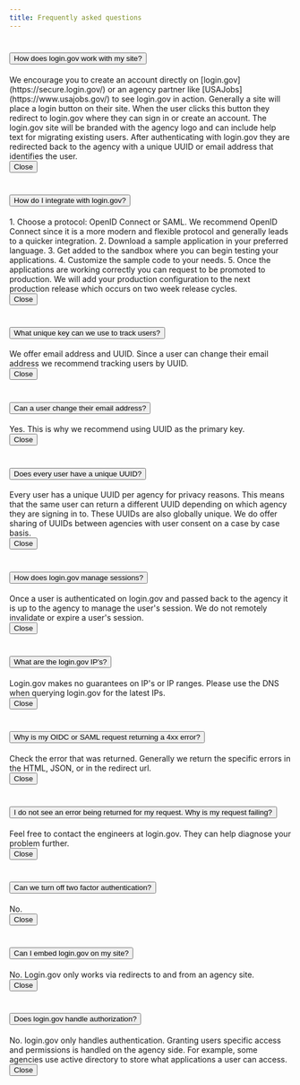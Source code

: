 ```yaml
---
title: Frequently asked questions
---
```


<div class="usa-accordion usa-accordion-bordered" aria-multiselectable="true">

<h1 class="usa-accordion-heading">
<button class="usa-accordion-button" aria-controls="flow">
How does login.gov work with my site?
</button>
</h1>
<div id="flow" class="usa-accordion-container">
<div class="usa-accordion-content" markdown="1">
We encourage you to create an account directly on [login.gov](https://secure.login.gov/) or an agency partner like
[USAJobs](https://www.usajobs.gov/) to see login.gov in action.
Generally a site will place a login button on their site.  When the user clicks this button they redirect to login.gov
where they can sign in or create an account.  The login.gov site will be branded with the agency logo and can
include help text for migrating existing users.
After authenticating with login.gov they are redirected back to the agency with a unique UUID or email address that
identifies the user.
</div>
<button class="usa-accordion-close-button">Close</button>
</div>


<h1 class="usa-accordion-heading">
<button class="usa-accordion-button" aria-controls="programming">
How do I integrate with login.gov?
</button>
</h1>
<div id="programming" class="usa-accordion-container">
<div class="usa-accordion-content" markdown="1">
1. Choose a protocol: OpenID Connect or SAML.  We recommend OpenID Connect since it is a more modern and flexible
protocol and generally leads to a quicker integration.
2. Download a sample application in your preferred language.
3. Get added to the sandbox where you can begin testing your applications.
4. Customize the sample code to your needs.
5. Once the applications are working correctly you can request to be promoted to production.
We will add your production configuration to the next production release which occurs on two week release cycles.
</div>
<button class="usa-accordion-close-button">Close</button>
</div>


<h1 class="usa-accordion-heading">
<button class="usa-accordion-button" aria-controls="user-key">
What unique key can we use to track users?
</button>
</h1>
<div id="user-key" class="usa-accordion-container">
<div class="usa-accordion-content" markdown="1">
We offer email address and UUID.  Since a user can change their email address we recommend tracking users by UUID.
</div>
<button class="usa-accordion-close-button">Close</button>
</div>


<h1 class="usa-accordion-heading">
<button class="usa-accordion-button" aria-controls="email">
Can a user change their email address?
</button>
</h1>
<div id="email" class="usa-accordion-container">
<div class="usa-accordion-content" markdown="1">
Yes.  This is why we recommend using UUID as the primary key.
</div>
<button class="usa-accordion-close-button">Close</button>
</div>


<h1 class="usa-accordion-heading">
<button class="usa-accordion-button" aria-controls="uuid">
Does every user have a unique UUID?
</button>
</h1>
<div id="uuid" class="usa-accordion-container">
<div class="usa-accordion-content" markdown="1">
Every user has a unique UUID per agency for privacy reasons.  This means that the same user can return a different UUID depending on which agency they are signing in to.  These UUIDs are also globally unique.  We do offer sharing of UUIDs between agencies with user consent on a case by case basis.
</div>
<button class="usa-accordion-close-button">Close</button>
</div>


<h1 class="usa-accordion-heading">
<button class="usa-accordion-button" aria-controls="sessions">
How does login.gov manage sessions?
</button>
</h1>
<div id="sessions" class="usa-accordion-container">
<div class="usa-accordion-content" markdown="1">
Once a user is authenticated on login.gov and passed back to the agency it is up to the agency to manage the user's session.
We do not remotely invalidate or expire a user's session.
</div>
<button class="usa-accordion-close-button">Close</button>
</div>



<h1 class="usa-accordion-heading">
<button class="usa-accordion-button" aria-controls="ip-address">
What are the login.gov IP's?
</button>
</h1>
<div id="ip-address" class="usa-accordion-container">
<div class="usa-accordion-content" markdown="1">
Login.gov makes no guarantees on IP's or IP ranges.  Please use the DNS when querying login.gov for the latest IPs.
</div>
<button class="usa-accordion-close-button">Close</button>
</div>


<h1 class="usa-accordion-heading">
<button class="usa-accordion-button" aria-controls="4xx-error">
Why is my OIDC or SAML request returning a 4xx error?
</button>
</h1>
<div id="4xx-error" class="usa-accordion-container">
<div class="usa-accordion-content" markdown="1">
Check the error that was returned.  Generally we return the specific errors in the HTML, JSON, or in the redirect url.
</div>
<button class="usa-accordion-close-button">Close</button>
</div>


<h1 class="usa-accordion-heading">
<button class="usa-accordion-button" aria-controls="request-error">
I do not see an error being returned for my request. Why is my request failing?
</button>
</h1>
<div id="request-error" class="usa-accordion-container">
<div class="usa-accordion-content" markdown="1">
Feel free to contact the engineers at login.gov.  They can help diagnose your problem further.
</div>
<button class="usa-accordion-close-button">Close</button>
</div>


<h1 class="usa-accordion-heading">
<button class="usa-accordion-button" aria-controls="2fa">
Can we turn off two factor authentication?
</button>
</h1>
<div id="2fa" class="usa-accordion-container">
<div class="usa-accordion-content" markdown="1">
No.
</div>
<button class="usa-accordion-close-button">Close</button>
</div>


<h1 class="usa-accordion-heading">
<button class="usa-accordion-button" aria-controls="embed">
Can I embed login.gov on my site?
</button>
</h1>
<div id="embed" class="usa-accordion-container">
<div class="usa-accordion-content" markdown="1">
No.  Login.gov only works via redirects to and from an agency site.
</div>
<button class="usa-accordion-close-button">Close</button>
</div>


<h1 class="usa-accordion-heading">
<button class="usa-accordion-button" aria-controls="authorization">
Does login.gov handle authorization?
</button>
</h1>
<div id="authorization" class="usa-accordion-container">
<div class="usa-accordion-content" markdown="1">
No.  login.gov only handles authentication. Granting users specific access and permissions is handled on the agency side.  For example, some agencies use active directory to store what applications a user can access.
</div>
<button class="usa-accordion-close-button">Close</button>
</div>

</div>
